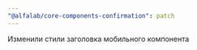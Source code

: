 ```yaml
---
"@alfalab/core-components-confirmation": patch
---
```


Изменили стили заголовка мобильного компонента
